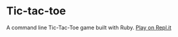 # Tic-tac-toe
A command line Tic-Tac-Toe game built with Ruby.
[Play on Repl.it](https://repl.it/@raptowitz/Tic-tac-toe#README.md)
